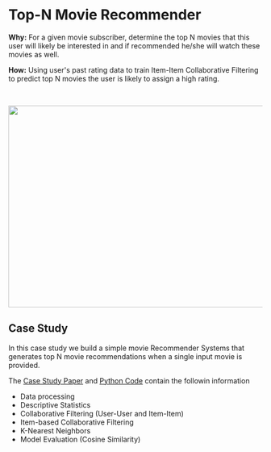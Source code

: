 # Top-N Movie Recommender

**Why:** For a given movie subscriber, determine the top N movies that this user will likely be interested in and if recommended he/she will watch these movies as well.

**How:** Using user's past rating data to train Item-Item Collaborative Filtering to predict top N movies the user is likely to assign a high rating.

<br>

<p align="center">
    <img src="https://miro.medium.com/max/1132/1*N0-ikjPv4RUVvS-6KCgLPg.jpeg?raw=true"
  width=699" height="400">
</p> 
                         
## Case Study 
In this case study we build a simple movie Recommender Systems that generates top N movie recommendations when a single input movie is provided.

The <a href="https://github.com/TatevKaren/data-science-popular-algorithms/blob/main/TopN_MovieRecommender.pdf"> Case Study Paper</a> and <a href="https://github.com/TatevKaren/DataScience/blob/main/TopN_MovieRecommender.py">Python Code</a> contain the followin information<br>

- Data processing
- Descriptive Statistics
- Collaborative Filtering (User-User and Item-Item)
- Item-based Collaborative Filtering
- K-Nearest Neighbors
- Model Evaluation (Cosine Similarity)


